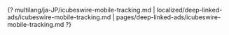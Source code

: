 {? multilang/ja-JP/icubeswire-mobile-tracking.md | localized/deep-linked-ads/icubeswire-mobile-tracking.md | pages/deep-linked-ads/icubeswire-mobile-tracking.md ?}
